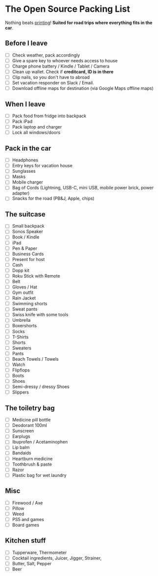 # The Open Source Packing List

Nothing beats [printing](https://raw.github.com/hjhart/packing-list/main/README.md)! **Suited for road trips where everything fits in the car**.

## Before I leave

- [ ] Check weather, pack accordingly
- [ ] Give a spare key to whoever needs access to house
- [ ] Charge phone battery / Kindle / Tablet / Camera
- [ ] Clean up wallet. Check if **creditcard, ID is in there**
- [ ] Clip nails, so you don't have to abroad
- [ ] Set vacation responder on Slack / Email.
- [ ] Download offline maps for destination (via Google Maps offline maps)

## When I leave

- [ ] Pack food from fridge into backpack
- [ ] Pack iPad
- [ ] Pack laptop and charger
- [ ] Lock all windows/doors

## Pack in the car

- [ ] Headphones
- [ ] Entry keys for vacation house
- [ ] Sunglasses
- [ ] Masks
- [ ] Mobile charger
- [ ] Bag of Cords (Lightning, USB-C, mini USB, mobile power brick, power adapter)
- [ ] Snacks for the road (PB&J, Apple, chips)

## The suitcase

- [ ] Small backpack
- [ ] Sonos Speaker
- [ ] Book / Kindle
- [ ] iPad
- [ ] Pen & Paper
- [ ] Business Cards
- [ ] Present for host
- [ ] Cash
- [ ] Dopp kit
- [ ] Roku Stick with Remote
- [ ] Belt
- [ ] Gloves / Hat
- [ ] Gym outfit
- [ ] Rain Jacket
- [ ] Swimming shorts
- [ ] Sweat pants
- [ ] Swiss knife with some tools
- [ ] Umbrella
- [ ] Boxershorts
- [ ] Socks
- [ ] T-Shirts
- [ ] Shorts
- [ ] Sweaters
- [ ] Pants
- [ ] Beach Towels / Towels
- [ ] Watch
- [ ] Flipflops
- [ ] Boots
- [ ] Shoes
- [ ] Semi-dressy / dressy Shoes
- [ ] Slippers

## The toiletry bag

- [ ] Medicine pill bottle
- [ ] Deodorant 100ml
- [ ] Sunscreen
- [ ] Earplugs
- [ ] Ibuprofen / Acetaminophen
- [ ] Lip balm
- [ ] Bandaids
- [ ] Heartburn medicine
- [ ] Toothbrush & paste
- [ ] Razor
- [ ] Plastic bag for wet laundry

## Misc

- [ ] Firewood / Axe
- [ ] Pillow
- [ ] Weed
- [ ] PS5 and games
- [ ] Board games

## Kitchen stuff

- [ ] Tupperware, Thermometer
- [ ] Cocktail ingredients, Juicer, Jigger, Strainer,
- [ ] Butter, Salt, Pepper
- [ ] Beer
